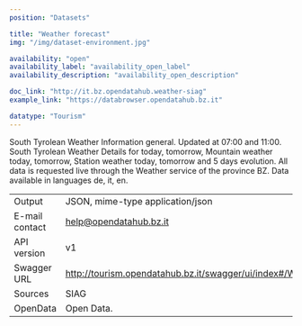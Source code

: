```yaml
---
position: "Datasets"

title: "Weather forecast"
img: "/img/dataset-environment.jpg"

availability: "open"
availability_label: "availability_open_label"
availability_description: "availability_open_description"

doc_link: "http://it.bz.opendatahub.weather-siag"
example_link: "https://databrowser.opendatahub.bz.it"

datatype: "Tourism"
---
```


South Tyrolean Weather Information general. Updated at 07:00 and 11:00. South Tyrolean Weather Details for today, tomorrow, Mountain weather today, tomorrow, Station weather today, tomorrow and 5 days evolution. All data is requested live through the Weather service of the province BZ. Data available in languages de, it, en.

|                |                                                            |
| :------------- | ---------------------------------------------------------- |
| Output         | JSON, mime-type application/json                           |
| E-mail contact | help@opendatahub.bz.it                                     |
| API version    | v1                                                         |
| Swagger URL    | http://tourism.opendatahub.bz.it/swagger/ui/index#/Weather |
| Sources        | SIAG                                                       |
| OpenData       | Open Data.                                                 |
